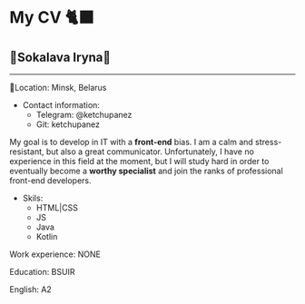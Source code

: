 # My CV 🐈‍⬛

## 🍁Sokalava Iryna🍁
******

🏁Location: Minsk, Belarus

* Contact information:
    + Telegram: @ketchupanez
    + Git: ketchupanez

My goal is to develop in IT with a **front-end** bias. I am a calm and stress-resistant, but also a great communicator. 
Unfortunately, I have no experience in this field at the moment, but I will study hard in order to eventually become a **worthy specialist** and join the ranks of professional front-end developers.

* Skils:
  + HTML|CSS
  + JS
  + Java
  + Kotlin

Work experience: NONE

Education: BSUIR

English: A2




